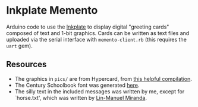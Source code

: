 # Inkplate Memento

Arduino code to use the [Inkplate](https://inkplate.io) to display digital "greeting cards" composed of text and 1-bit graphics. Cards can be written as text files and uploaded via the serial interface with `memento-client.rb` (this requires the `uart` gem).

## Resources

* The graphics in `pics/` are from Hypercard, from [this helpful compilation](https://mariteaux.somnolescent.net/junk/hypercard/).
* The Century Schoolbook font was generated [here](https://oleddisplay.squix.ch/).
* The silly text in the included messages was written by me, except for `horse.txt', which was written by [Lin-Manuel Miranda](https://mbmbam.fandom.com/wiki/Fugue_for_Brotherhorns).
